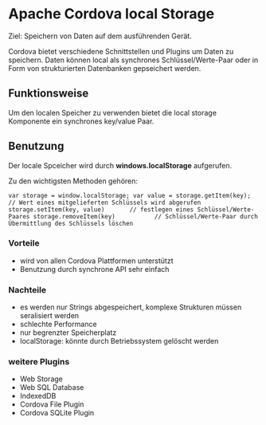 # Apache Cordova local Storage

Ziel: Speichern von Daten auf dem ausführenden Gerät.

Cordova bietet verschiedene Schnittstellen und Plugins um Daten zu speichern.
Daten können local als synchrones Schlüssel/Werte-Paar oder in Form von strukturierten Datenbanken gepseichert werden.

## Funktionsweise

Um den localen Speicher zu verwenden bietet die local storage Komponente ein synchrones key/value Paar.

## Benutzung

Der locale Spceicher wird durch __windows.localStorage__ aufgerufen.

Zu den wichtigsten Methoden gehören:

`var storage = window.localStorage;
var value = storage.getItem(key); // Wert eines mitgelieferten Schlüssels wird abgerufen
storage.setItem(key, value)       // festlegen eines Schlüssel/Werte-Paares
storage.removeItem(key)           // Schlüssel/Werte-Paar durch Übermittlung des Schlüssels löschen`

### Vorteile

* wird von allen Cordova Plattformen unterstützt
* Benutzung durch synchrone API sehr einfach

### Nachteile
* es werden nur Strings abgespeichert, komplexe Strukturen müssen seralisiert werden
* schlechte Performance
* nur begrenzter Speicherplatz
* localStorage: könnte durch Betriebssystem gelöscht werden

### weitere Plugins
* Web Storage
* Web SQL Database
* IndexedDB
* Cordova File Plugin
* Cordova SQLite Plugin
